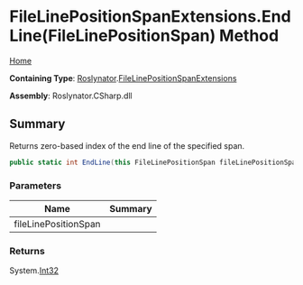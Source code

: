 # FileLinePositionSpanExtensions\.EndLine\(FileLinePositionSpan\) Method

[Home](../../../README.md)

**Containing Type**: [Roslynator](../../README.md)\.[FileLinePositionSpanExtensions](../README.md)

**Assembly**: Roslynator\.CSharp\.dll

## Summary

Returns zero\-based index of the end line of the specified span\.

```csharp
public static int EndLine(this FileLinePositionSpan fileLinePositionSpan)
```

### Parameters

| Name | Summary |
| ---- | ------- |
| fileLinePositionSpan | |

### Returns

System\.[Int32](https://docs.microsoft.com/en-us/dotnet/api/system.int32)

